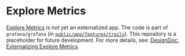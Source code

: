 # Explore Metrics

[Explore Metrics](https://grafana.com/docs/grafana/latest/explore/simplified-exploration/metrics) is not yet an externalized app. The code is part of `grafana/grafana` (in [`public/app/features/trails`](https://github.com/grafana/grafana/tree/main/public/app/features/trails)). This repository is a placeholder for future development. For more details, see: [DesignDoc: Externalizing Explore Metrics](https://docs.google.com/document/d/1M0i2XJ-lseb8gtCqk02vxxNUsWk5P7dbUP8449qJ9Rw/edit?usp=sharing).
